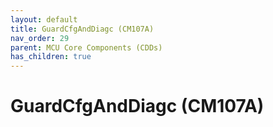 ```yaml
---
layout: default
title: GuardCfgAndDiagc (CM107A)
nav_order: 29
parent: MCU Core Components (CDDs)
has_children: true
---
```

# GuardCfgAndDiagc (CM107A)
